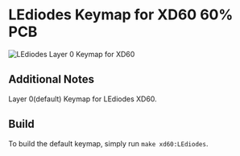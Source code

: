 # LEdiodes Keymap for XD60 60% PCB

![LEdiodes Layer 0 Keymap for XD60](https://i.imgur.com/pDneawX.jpg)

## Additional Notes
Layer 0(default) Keymap for LEdiodes XD60.

## Build
To build the default keymap, simply run `make xd60:LEdiodes`.
